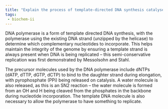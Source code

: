 ```yaml
---
title: "Explain the process of template-directed DNA synthesis catalysed by DNA polymerase. What are the different precursor molecules used in DNA replication? "
tags:
 - biochem-ii
---
```

DNA polymerase is a form of template directed DNA synthesis, with the polymerase using the existing DNA strand (unzipped by the helicase) to determine which complementary nucleotides to incorporate. This helps maintain the integrity of the genome by ensuring a template strand is always present when DNA is being replicated – this semi-conservative replication was first demonstrated by Messolsohn and Stahl.  

The precursor molecules used by the DNA polymerase include dNTPs (dATP, dTTP, dGTP, dCTP) to bind to the daughter strand during elongation, with pyrophosphate (PPi) being released on catalysis. A water molecule is also released, as this is an SN2 reaction – the water molecule is formed from an OH and H being cleaved from the phosphates in the backbone during nucleotide incorporation. The template DNA molecule is also necessary to allow the polymerase to have something to replicate.  
